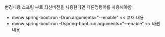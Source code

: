 변경내용
스프링 부트 최신버전을 사용한다면 다른명령어를 사용해야함
* mvnw spring-boot:run -Drun.arguments="--enable"  << 교재 내용
* mvnw spring-boot:run -Dspring-boot.run.arguments="--enable"  << 바뀐 내용

